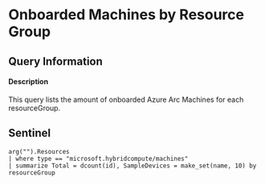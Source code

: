 # Onboarded Machines by Resource Group

## Query Information

#### Description
This query lists the amount of onboarded Azure Arc Machines for each resourceGroup.

## Sentinel
```KQL
arg("").Resources
| where type == "microsoft.hybridcompute/machines"
| summarize Total = dcount(id), SampleDevices = make_set(name, 10) by resourceGroup
```